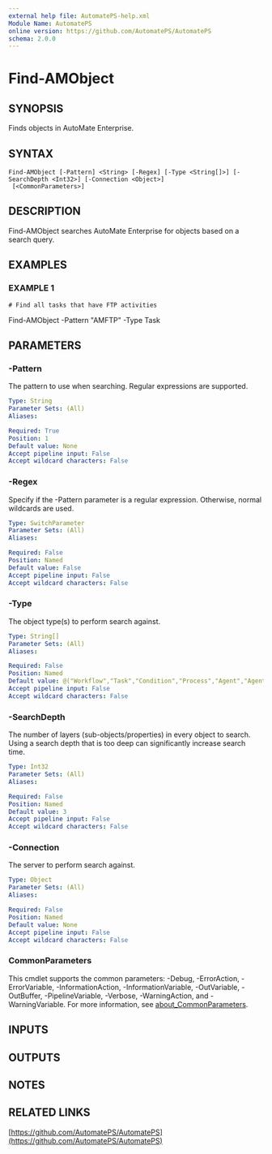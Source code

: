 ```yaml
---
external help file: AutomatePS-help.xml
Module Name: AutomatePS
online version: https://github.com/AutomatePS/AutomatePS
schema: 2.0.0
---
```


# Find-AMObject

## SYNOPSIS
Finds objects in AutoMate Enterprise.

## SYNTAX

```
Find-AMObject [-Pattern] <String> [-Regex] [-Type <String[]>] [-SearchDepth <Int32>] [-Connection <Object>]
 [<CommonParameters>]
```

## DESCRIPTION
Find-AMObject searches AutoMate Enterprise for objects based on a search query.

## EXAMPLES

### EXAMPLE 1
```
# Find all tasks that have FTP activities
```

Find-AMObject -Pattern "AMFTP" -Type Task

## PARAMETERS

### -Pattern
The pattern to use when searching. 
Regular expressions are supported.

```yaml
Type: String
Parameter Sets: (All)
Aliases:

Required: True
Position: 1
Default value: None
Accept pipeline input: False
Accept wildcard characters: False
```

### -Regex
Specify if the -Pattern parameter is a regular expression. 
Otherwise, normal wildcards are used.

```yaml
Type: SwitchParameter
Parameter Sets: (All)
Aliases:

Required: False
Position: Named
Default value: False
Accept pipeline input: False
Accept wildcard characters: False
```

### -Type
The object type(s) to perform search against.

```yaml
Type: String[]
Parameter Sets: (All)
Aliases:

Required: False
Position: Named
Default value: @("Workflow","Task","Condition","Process","Agent","AgentGroup","User","UserGroup")
Accept pipeline input: False
Accept wildcard characters: False
```

### -SearchDepth
The number of layers (sub-objects/properties) in every object to search. 
Using a search depth that is too deep can significantly increase search time.

```yaml
Type: Int32
Parameter Sets: (All)
Aliases:

Required: False
Position: Named
Default value: 3
Accept pipeline input: False
Accept wildcard characters: False
```

### -Connection
The server to perform search against.

```yaml
Type: Object
Parameter Sets: (All)
Aliases:

Required: False
Position: Named
Default value: None
Accept pipeline input: False
Accept wildcard characters: False
```

### CommonParameters
This cmdlet supports the common parameters: -Debug, -ErrorAction, -ErrorVariable, -InformationAction, -InformationVariable, -OutVariable, -OutBuffer, -PipelineVariable, -Verbose, -WarningAction, and -WarningVariable. For more information, see [about_CommonParameters](http://go.microsoft.com/fwlink/?LinkID=113216).

## INPUTS

## OUTPUTS

## NOTES

## RELATED LINKS

[https://github.com/AutomatePS/AutomatePS](https://github.com/AutomatePS/AutomatePS)

